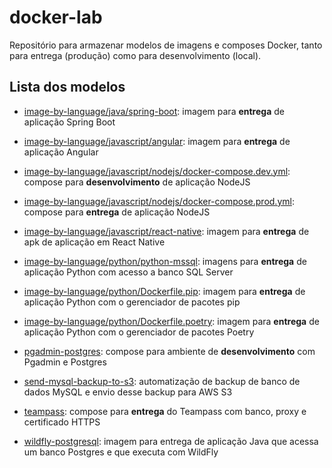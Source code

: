 # docker-lab

Repositório para armazenar modelos de imagens e composes Docker, tanto para entrega (produção) como para desenvolvimento (local).

## Lista dos modelos

- [image-by-language/java/spring-boot](image-by-language/java/spring-boot): imagem para **entrega** de aplicação Spring Boot

- [image-by-language/javascript/angular](image-by-language/javascript/angular): imagem para **entrega** de aplicação Angular

- [image-by-language/javascript/nodejs/docker-compose.dev.yml](image-by-language/javascript/nodejs/docker-compose.dev.yml): compose para **desenvolvimento** de aplicação NodeJS

- [image-by-language/javascript/nodejs/docker-compose.prod.yml](image-by-language/javascript/nodejs/docker-compose.prod.yml): compose para **entrega** de aplicação NodeJS

- [image-by-language/javascript/react-native](image-by-language/javascript/react-native): imagem para **entrega** de apk de aplicação em React Native

- [image-by-language/python/python-mssql](image-by-language/python/python-mssql): imagens para **entrega** de aplicação Python com acesso a banco SQL Server

- [image-by-language/python/Dockerfile.pip](image-by-language/python/Dockerfile.pip): imagem para **entrega** de aplicação Python com o gerenciador de pacotes pip

- [image-by-language/python/Dockerfile.poetry](image-by-language/python/Dockerfile.poetry): imagem para **entrega** de aplicação Python com o gerenciador de pacotes Poetry

- [pgadmin-postgres](pgadmin-postgres): compose para ambiente de **desenvolvimento** com Pgadmin e Postgres

- [send-mysql-backup-to-s3](send-mysql-backup-to-s3): automatização de backup de banco de dados MySQL e envio desse backup para AWS S3

- [teampass](teampass): compose para **entrega** do Teampass com banco, proxy e certificado HTTPS

- [wildfly-postgresql](wildfly-postgresql): imagem para entrega de aplicação Java que acessa um banco Postgres e que executa com WildFly

